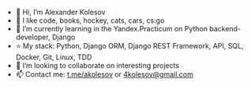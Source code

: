 - 👋 Hi, I’m Alexander Kolesov
- 💙 I like code, books, hockey, cats, cars, cs:go
- 🌱 I’m currently learning in the Yandex.Practicum on Python backend-developer, Django
- ⭐️ My stack: Python, Django ORM, Django REST Framework, API, SQL, Docker, Git, Linux, TDD
- 💞️ I’m looking to collaborate on interesting projects
- 📫 Contact me: [t.me/akolesov](http://akolesov.t.me "t.me/akolesov")  or 4kolesov@gmail.com

<!---
4kolesov/4kolesov is a ✨ special ✨ repository because its `README.md` (this file) appears on your GitHub profile.
You can click the Preview link to take a look at your changes.
- ⭐️ 
--->
